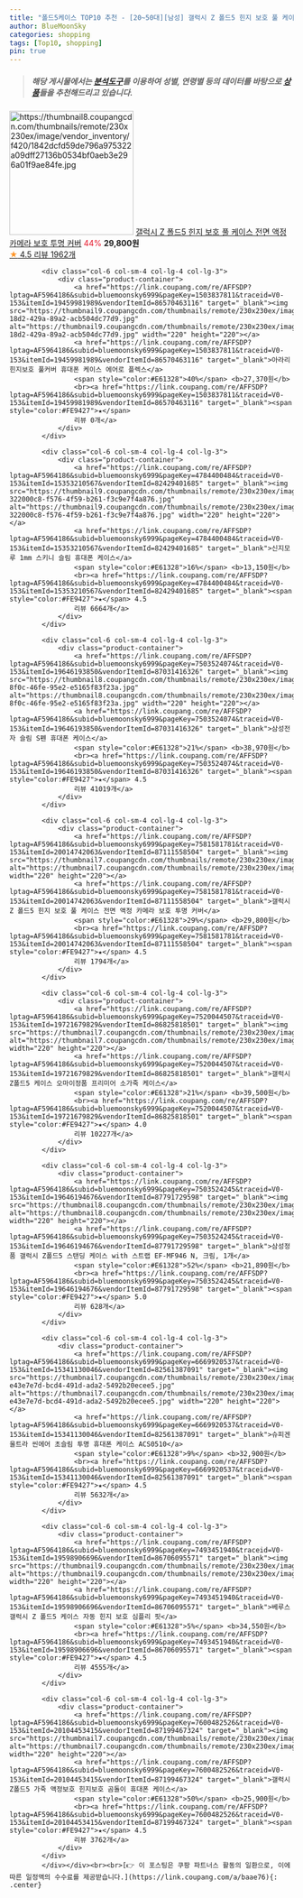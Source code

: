 ```yaml
---
title: "폴드5케이스 TOP10 추천 - [20~50대][남성] 갤럭시 Z 폴드5 힌지 보호 풀 케이스 전면 액정 카메라 보호 투명 커버"
author: BlueMoonSky
categories: shopping
tags: [Top10, shopping]
pin: true
---
```


> ##### 해당 게시물에서는 [**분석도구**](https://itemscout.io/)를 이용하여 **성별**, **연령별** 등의 데이터를 바탕으로 [**상품**](https://link.coupang.com/a/baae76)들을 추천해드리고 있습니다.
<div class="container"><div class="row">
            <div class="col-6 col-sm-4 col-lg-4 col-lg-3">
                <div class="product-container">
                    <a href="https://link.coupang.com/re/AFFSDP?lptag=AF5964186&subid=bluemoonsky6999&pageKey=7581581781&traceid=V0-153&itemId=20014742058&vendorItemId=87111558493" target="_blank"><img src="https://thumbnail8.coupangcdn.com/thumbnails/remote/230x230ex/image/vendor_inventory/f420/1842dcfd59de796a975322a09dff27136b0534bf0aeb3e296a01f9ae84fe.jpg" alt="https://thumbnail8.coupangcdn.com/thumbnails/remote/230x230ex/image/vendor_inventory/f420/1842dcfd59de796a975322a09dff27136b0534bf0aeb3e296a01f9ae84fe.jpg" width="220" height="220"></a>
                    <a href="https://link.coupang.com/re/AFFSDP?lptag=AF5964186&subid=bluemoonsky6999&pageKey=7581581781&traceid=V0-153&itemId=20014742058&vendorItemId=87111558493" target="_blank">갤럭시 Z 폴드5 힌지 보호 풀 케이스 전면 액정 카메라 보호 투명 커버</a>
                    <span style="color:#E61328">44%</span> <b>29,800원</b>
                    <br><a href="https://link.coupang.com/re/AFFSDP?lptag=AF5964186&subid=bluemoonsky6999&pageKey=7581581781&traceid=V0-153&itemId=20014742058&vendorItemId=87111558493" target="_blank"><span style="color:#FE9427">★</span> 4.5
                    리뷰 1962개</a>
                </div>
            </div>
            
            <div class="col-6 col-sm-4 col-lg-4 col-lg-3">
                <div class="product-container">
                    <a href="https://link.coupang.com/re/AFFSDP?lptag=AF5964186&subid=bluemoonsky6999&pageKey=1503837811&traceid=V0-153&itemId=19459981989&vendorItemId=86570463116" target="_blank"><img src="https://thumbnail9.coupangcdn.com/thumbnails/remote/230x230ex/image/retail/images/2023/07/13/17/7/447119d1-18d2-429a-89a2-acb504dc77d9.jpg" alt="https://thumbnail9.coupangcdn.com/thumbnails/remote/230x230ex/image/retail/images/2023/07/13/17/7/447119d1-18d2-429a-89a2-acb504dc77d9.jpg" width="220" height="220"></a>
                    <a href="https://link.coupang.com/re/AFFSDP?lptag=AF5964186&subid=bluemoonsky6999&pageKey=1503837811&traceid=V0-153&itemId=19459981989&vendorItemId=86570463116" target="_blank">아라리 힌지보호 풀커버 휴대폰 케이스 에어로 플렉스</a>
                    <span style="color:#E61328">40%</span> <b>27,370원</b>
                    <br><a href="https://link.coupang.com/re/AFFSDP?lptag=AF5964186&subid=bluemoonsky6999&pageKey=1503837811&traceid=V0-153&itemId=19459981989&vendorItemId=86570463116" target="_blank"><span style="color:#FE9427">★</span> 
                    리뷰 0개</a>
                </div>
            </div>
            
            <div class="col-6 col-sm-4 col-lg-4 col-lg-3">
                <div class="product-container">
                    <a href="https://link.coupang.com/re/AFFSDP?lptag=AF5964186&subid=bluemoonsky6999&pageKey=4784400484&traceid=V0-153&itemId=15353210567&vendorItemId=82429401685" target="_blank"><img src="https://thumbnail9.coupangcdn.com/thumbnails/remote/230x230ex/image/retail/images/1395999315155015-322000c8-f576-4f59-b261-f3c9e7f4a876.jpg" alt="https://thumbnail9.coupangcdn.com/thumbnails/remote/230x230ex/image/retail/images/1395999315155015-322000c8-f576-4f59-b261-f3c9e7f4a876.jpg" width="220" height="220"></a>
                    <a href="https://link.coupang.com/re/AFFSDP?lptag=AF5964186&subid=bluemoonsky6999&pageKey=4784400484&traceid=V0-153&itemId=15353210567&vendorItemId=82429401685" target="_blank">신지모루 1mm 스키니 슬림 휴대폰 케이스</a>
                    <span style="color:#E61328">16%</span> <b>13,150원</b>
                    <br><a href="https://link.coupang.com/re/AFFSDP?lptag=AF5964186&subid=bluemoonsky6999&pageKey=4784400484&traceid=V0-153&itemId=15353210567&vendorItemId=82429401685" target="_blank"><span style="color:#FE9427">★</span> 4.5
                    리뷰 6664개</a>
                </div>
            </div>
            
            <div class="col-6 col-sm-4 col-lg-4 col-lg-3">
                <div class="product-container">
                    <a href="https://link.coupang.com/re/AFFSDP?lptag=AF5964186&subid=bluemoonsky6999&pageKey=7503524074&traceid=V0-153&itemId=19646193850&vendorItemId=87031416326" target="_blank"><img src="https://thumbnail8.coupangcdn.com/thumbnails/remote/230x230ex/image/retail/images/2023/08/30/15/5/bdee7c33-8f0c-46fe-95e2-e5165f83f23a.jpg" alt="https://thumbnail8.coupangcdn.com/thumbnails/remote/230x230ex/image/retail/images/2023/08/30/15/5/bdee7c33-8f0c-46fe-95e2-e5165f83f23a.jpg" width="220" height="220"></a>
                    <a href="https://link.coupang.com/re/AFFSDP?lptag=AF5964186&subid=bluemoonsky6999&pageKey=7503524074&traceid=V0-153&itemId=19646193850&vendorItemId=87031416326" target="_blank">삼성전자 슬림 S펜 휴대폰 케이스</a>
                    <span style="color:#E61328">21%</span> <b>38,970원</b>
                    <br><a href="https://link.coupang.com/re/AFFSDP?lptag=AF5964186&subid=bluemoonsky6999&pageKey=7503524074&traceid=V0-153&itemId=19646193850&vendorItemId=87031416326" target="_blank"><span style="color:#FE9427">★</span> 4.5
                    리뷰 41019개</a>
                </div>
            </div>
            
            <div class="col-6 col-sm-4 col-lg-4 col-lg-3">
                <div class="product-container">
                    <a href="https://link.coupang.com/re/AFFSDP?lptag=AF5964186&subid=bluemoonsky6999&pageKey=7581581781&traceid=V0-153&itemId=20014742063&vendorItemId=87111558504" target="_blank"><img src="https://thumbnail7.coupangcdn.com/thumbnails/remote/230x230ex/image/vendor_inventory/d057/03f77282bbb1b77d8bdf92bf309dbaab8522f3fe63bb87bd5aa48d4b4698.jpg" alt="https://thumbnail7.coupangcdn.com/thumbnails/remote/230x230ex/image/vendor_inventory/d057/03f77282bbb1b77d8bdf92bf309dbaab8522f3fe63bb87bd5aa48d4b4698.jpg" width="220" height="220"></a>
                    <a href="https://link.coupang.com/re/AFFSDP?lptag=AF5964186&subid=bluemoonsky6999&pageKey=7581581781&traceid=V0-153&itemId=20014742063&vendorItemId=87111558504" target="_blank">갤럭시 Z 폴드5 힌지 보호 풀 케이스 전면 액정 카메라 보호 투명 커버</a>
                    <span style="color:#E61328">29%</span> <b>29,800원</b>
                    <br><a href="https://link.coupang.com/re/AFFSDP?lptag=AF5964186&subid=bluemoonsky6999&pageKey=7581581781&traceid=V0-153&itemId=20014742063&vendorItemId=87111558504" target="_blank"><span style="color:#FE9427">★</span> 4.5
                    리뷰 1794개</a>
                </div>
            </div>
            
            <div class="col-6 col-sm-4 col-lg-4 col-lg-3">
                <div class="product-container">
                    <a href="https://link.coupang.com/re/AFFSDP?lptag=AF5964186&subid=bluemoonsky6999&pageKey=7520044507&traceid=V0-153&itemId=19721679829&vendorItemId=86825818501" target="_blank"><img src="https://thumbnail7.coupangcdn.com/thumbnails/remote/230x230ex/image/vendor_inventory/26d5/d8ace610bc23ff15e0ede9d3488b7ca83b1d67f8edf9c498ae02005bb94b.png" alt="https://thumbnail7.coupangcdn.com/thumbnails/remote/230x230ex/image/vendor_inventory/26d5/d8ace610bc23ff15e0ede9d3488b7ca83b1d67f8edf9c498ae02005bb94b.png" width="220" height="220"></a>
                    <a href="https://link.coupang.com/re/AFFSDP?lptag=AF5964186&subid=bluemoonsky6999&pageKey=7520044507&traceid=V0-153&itemId=19721679829&vendorItemId=86825818501" target="_blank">갤럭시 Z폴드5 케이스 오마이정품 프리미어 소가죽 케이스</a>
                    <span style="color:#E61328">21%</span> <b>39,500원</b>
                    <br><a href="https://link.coupang.com/re/AFFSDP?lptag=AF5964186&subid=bluemoonsky6999&pageKey=7520044507&traceid=V0-153&itemId=19721679829&vendorItemId=86825818501" target="_blank"><span style="color:#FE9427">★</span> 4.0
                    리뷰 10227개</a>
                </div>
            </div>
            
            <div class="col-6 col-sm-4 col-lg-4 col-lg-3">
                <div class="product-container">
                    <a href="https://link.coupang.com/re/AFFSDP?lptag=AF5964186&subid=bluemoonsky6999&pageKey=7503524245&traceid=V0-153&itemId=19646194676&vendorItemId=87791729598" target="_blank"><img src="https://thumbnail8.coupangcdn.com/thumbnails/remote/230x230ex/image/vendor_inventory/43f1/a68bc8b0738bc58e70a0b00eef650a6bd0e778b6a766e940ddd0dd752a98.jpg" alt="https://thumbnail8.coupangcdn.com/thumbnails/remote/230x230ex/image/vendor_inventory/43f1/a68bc8b0738bc58e70a0b00eef650a6bd0e778b6a766e940ddd0dd752a98.jpg" width="220" height="220"></a>
                    <a href="https://link.coupang.com/re/AFFSDP?lptag=AF5964186&subid=bluemoonsky6999&pageKey=7503524245&traceid=V0-153&itemId=19646194676&vendorItemId=87791729598" target="_blank">삼성정품 갤럭시 Z폴드5 스탠딩 케이스 with 스트랩 EF-MF946 N, 크림, 1개</a>
                    <span style="color:#E61328">52%</span> <b>21,890원</b>
                    <br><a href="https://link.coupang.com/re/AFFSDP?lptag=AF5964186&subid=bluemoonsky6999&pageKey=7503524245&traceid=V0-153&itemId=19646194676&vendorItemId=87791729598" target="_blank"><span style="color:#FE9427">★</span> 5.0
                    리뷰 628개</a>
                </div>
            </div>
            
            <div class="col-6 col-sm-4 col-lg-4 col-lg-3">
                <div class="product-container">
                    <a href="https://link.coupang.com/re/AFFSDP?lptag=AF5964186&subid=bluemoonsky6999&pageKey=6669920537&traceid=V0-153&itemId=15341130046&vendorItemId=82561387091" target="_blank"><img src="https://thumbnail7.coupangcdn.com/thumbnails/remote/230x230ex/image/retail/images/1211035931474152-e43e7e7d-bcd4-491d-ada2-5492b20ecee5.jpg" alt="https://thumbnail7.coupangcdn.com/thumbnails/remote/230x230ex/image/retail/images/1211035931474152-e43e7e7d-bcd4-491d-ada2-5492b20ecee5.jpg" width="220" height="220"></a>
                    <a href="https://link.coupang.com/re/AFFSDP?lptag=AF5964186&subid=bluemoonsky6999&pageKey=6669920537&traceid=V0-153&itemId=15341130046&vendorItemId=82561387091" target="_blank">슈피겐 울트라 씬에어 초슬림 투명 휴대폰 케이스 ACS0510</a>
                    <span style="color:#E61328">9%</span> <b>32,900원</b>
                    <br><a href="https://link.coupang.com/re/AFFSDP?lptag=AF5964186&subid=bluemoonsky6999&pageKey=6669920537&traceid=V0-153&itemId=15341130046&vendorItemId=82561387091" target="_blank"><span style="color:#FE9427">★</span> 4.5
                    리뷰 5632개</a>
                </div>
            </div>
            
            <div class="col-6 col-sm-4 col-lg-4 col-lg-3">
                <div class="product-container">
                    <a href="https://link.coupang.com/re/AFFSDP?lptag=AF5964186&subid=bluemoonsky6999&pageKey=7493451940&traceid=V0-153&itemId=19598906696&vendorItemId=86706095571" target="_blank"><img src="https://thumbnail9.coupangcdn.com/thumbnails/remote/230x230ex/image/vendor_inventory/8094/f08daa074ae90aa985ca36c88626672f94b3a05825718705258ea7a479b1.jpg" alt="https://thumbnail9.coupangcdn.com/thumbnails/remote/230x230ex/image/vendor_inventory/8094/f08daa074ae90aa985ca36c88626672f94b3a05825718705258ea7a479b1.jpg" width="220" height="220"></a>
                    <a href="https://link.coupang.com/re/AFFSDP?lptag=AF5964186&subid=bluemoonsky6999&pageKey=7493451940&traceid=V0-153&itemId=19598906696&vendorItemId=86706095571" target="_blank">베루스 갤럭시 Z 폴드5 케이스 자동 힌지 보호 심플리 핏</a>
                    <span style="color:#E61328">5%</span> <b>34,550원</b>
                    <br><a href="https://link.coupang.com/re/AFFSDP?lptag=AF5964186&subid=bluemoonsky6999&pageKey=7493451940&traceid=V0-153&itemId=19598906696&vendorItemId=86706095571" target="_blank"><span style="color:#FE9427">★</span> 4.5
                    리뷰 4555개</a>
                </div>
            </div>
            
            <div class="col-6 col-sm-4 col-lg-4 col-lg-3">
                <div class="product-container">
                    <a href="https://link.coupang.com/re/AFFSDP?lptag=AF5964186&subid=bluemoonsky6999&pageKey=7600482526&traceid=V0-153&itemId=20104453415&vendorItemId=87199467324" target="_blank"><img src="https://thumbnail7.coupangcdn.com/thumbnails/remote/230x230ex/image/vendor_inventory/5d22/24f0fc9b9fb96d3be022d798dc85de0b4cef9566b52cbf99539f96e02c2c.jpg" alt="https://thumbnail7.coupangcdn.com/thumbnails/remote/230x230ex/image/vendor_inventory/5d22/24f0fc9b9fb96d3be022d798dc85de0b4cef9566b52cbf99539f96e02c2c.jpg" width="220" height="220"></a>
                    <a href="https://link.coupang.com/re/AFFSDP?lptag=AF5964186&subid=bluemoonsky6999&pageKey=7600482526&traceid=V0-153&itemId=20104453415&vendorItemId=87199467324" target="_blank">갤럭시 Z폴드5 가죽 액정보호 힌지보호 곰돌이 휴대폰 케이스</a>
                    <span style="color:#E61328">50%</span> <b>25,900원</b>
                    <br><a href="https://link.coupang.com/re/AFFSDP?lptag=AF5964186&subid=bluemoonsky6999&pageKey=7600482526&traceid=V0-153&itemId=20104453415&vendorItemId=87199467324" target="_blank"><span style="color:#FE9427">★</span> 4.5
                    리뷰 3762개</a>
                </div>
            </div>
            </div></div><br><br>[👉 이 포스팅은 쿠팡 파트너스 활동의 일환으로, 이에 따른 일정액의 수수료를 제공받습니다.](https://link.coupang.com/a/baae76){: .center}